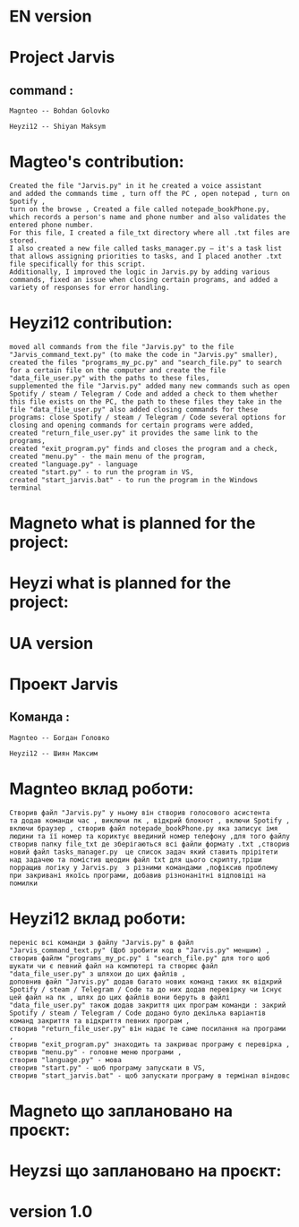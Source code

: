 # EN version 
# Project Jarvis

## command :
    
    Magnteo -- Bohdan Golovko 

    Heyzi12 -- Shiyan Maksym

# Magteo's contribution:
    Created the file "Jarvis.py" in it he created a voice assistant 
    and added the commands time , turn off the PC , open notepad , turn on Spotify ,
    turn on the browse , Created a file called notepade_bookPhone.py, which records a person's name and phone number and also validates the entered phone number.
    For this file, I created a file_txt directory where all .txt files are stored.
    I also created a new file called tasks_manager.py — it's a task list that allows assigning priorities to tasks, and I placed another .txt file specifically for this script.
    Additionally, I improved the logic in Jarvis.py by adding various commands, fixed an issue when closing certain programs, and added a variety of responses for error handling.


# Heyzi12 contribution:
    moved all commands from the file "Jarvis.py" to the file "Jarvis_command_text.py" (to make the code in "Jarvis.py" smaller),
    created the files "programs_my_pc.py" and "search_file.py" to search for a certain file on the computer and create the file "data_file_user.py" with the paths to these files,
    supplemented the file "Jarvis.py" added many new commands such as open Spotify / steam / Telegram / Code and added a check to them whether this file exists on the PC, the path to these files they take in the file "data_file_user.py" also added closing commands for these programs: close Spotify / steam / Telegram / Code several options for closing and opening commands for certain programs were added,
    created "return_file_user.py" it provides the same link to the programs, 
    created "exit_program.py" finds and closes the program and a check,
    created "menu.py" - the main menu of the program,
    created "language.py" - language
    created "start.py" - to run the program in VS,
    created "start_jarvis.bat" - to run the program in the Windows terminal
# Magneto what is planned for the project:

# Heyzi what is planned for the project:

# UA version
# Проект Jarvis

## Команда :

    Magnteo -- Богдан Головко 
    
    Heyzi12 -- Шиян Максим

# Magnteo вклад роботи:
    Створив файл "Jarvis.py" у ньому він створив голосового асистента 
    та додав команди час , виключи пк , відкрий блокнот , включи Spotify ,
    включи браузер , створив файл notepade_bookPhone.py яка записує імя людини та її номер та кориктує введиний номер телефону ,для того файлу створив папку file_txt де зберігаються всі файли формату .txt ,створив новий файл tasks_manager.py  це список задач який ставить прірітети над задачею та помістив щеодин файл txt для цього скрипту,тріши порращив логіку у Jarvis.py  з різними командами ,пофіксив проблему при закривані якоїсь програми, добавив різнонанітні відповіді на помилки

# Heyzi12 вклад роботи:
    переніс всі команди з файлу "Jarvis.py" в файл  "Jarvis_command_text.py" (Щоб зробити код в "Jarvis.py" меншим) ,
    створив файлм "programs_my_pc.py" і "search_file.py" для того щоб шукати чи є певний файл на компютері та створює файл "data_file_user.py" з шляхои до цих файлів , 
    доповнив файл "Jarvis.py" додав багато нових команд таких як відкрий Spotify / steam / Telegram / Code та до них додав перевірку чи їснує цей файл на пк , шлях до цих файлів вони беруть в файлі "data_file_user.py" також додав закриття цих програм команди : закрий Spotify / steam / Telegram / Code додано було декілька варіантів команд закриття та відкриття пeвних програм , 
    створив "return_file_user.py" він надає те саме посилання на програми , 
    створив "exit_program.py" знаходить та закриває програму є перевірка ,
    створив "menu.py" - головне меню програми ,
    створив "language.py" - мова
    створив "start.py" - щоб програму запускати в VS,
    створив "start_jarvis.bat" - щоб запускати програму в термінал віндовс
# Magneto що заплановано на проєкт:

# Heyzsi що заплановано на проєкт:

# version 1.0